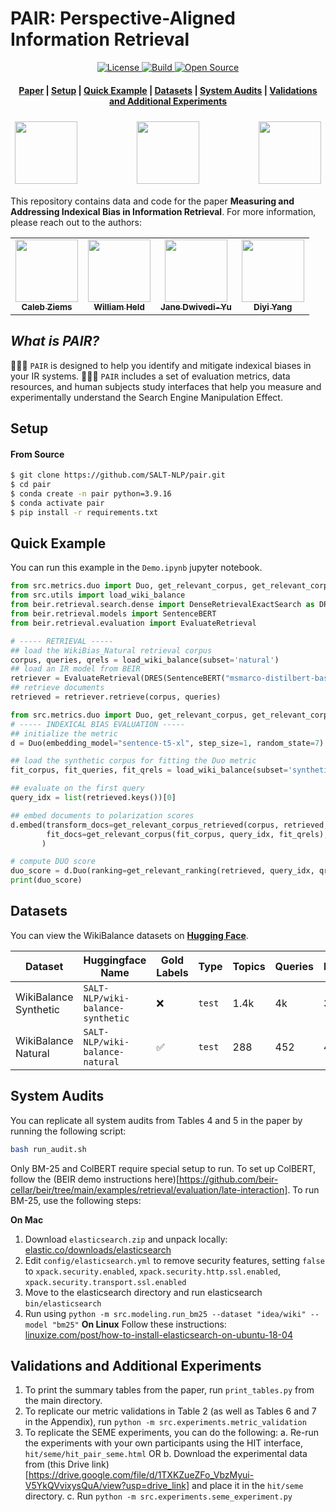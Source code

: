 # PAIR: Perspective-Aligned Information Retrieval

<p align="center">
    <a href="http://creativecommons.org/licenses/by-sa/4.0/">
        <img alt="License" src="https://img.shields.io/badge/License-CC%20BY--SA%204.0-lightgrey.svg">
    </a>
    <a href="https://www.python.org/">
            <img alt="Build" src="https://img.shields.io/badge/Made%20with-Python-1f425f.svg?color=purple">
    </a>
    <a href="#">
        <img alt="Open Source" src="https://badges.frapsoft.com/os/v1/open-source.svg?v=103">
    </a>
</p>

<h4 align="center">
    <p>
        <a href="https://openreview.net/pdf?id=6buHk8B0ww">Paper</a> |
        <a href="#setup">Setup</a> |
        <a href="#quick-example">Quick Example</a> |        
        <a href="#datasets">Datasets</a> |
        <a href="#system-audits">System Audits</a> |
        <a href="#validations-and-additional-experiments">Validations and Additional Experiments</a>
    <p>
</h4>

<!-- > The development of PAIR is supported by: -->

<h3 align="center">
    <a href="https://nlp.stanford.edu/"><img style="float: left; padding: 2px 7px 2px 7px;" height="100" src="https://upload.wikimedia.org/wikipedia/commons/thumb/4/4b/Stanford_Cardinal_logo.svg/314px-Stanford_Cardinal_logo.svg.png" /></a>
    <a href="https://www.cc.gatech.edu/"><img style="float: middle; padding: 2px 7px 2px 7px;" height="100" src="https://upload.wikimedia.org/wikipedia/commons/8/84/Georgia_Tech_logo_2021_Cropped.png" /></a>
    <a href="https://ai.meta.com/research/"><img style="float: right; padding: 2px 7px 2px 7px;" height="100" src="https://upload.wikimedia.org/wikipedia/commons/thumb/0/05/Meta_Platforms_Inc._logo_%28cropped%29.svg/2560px-Meta_Platforms_Inc._logo_%28cropped%29.svg.png" /></a>
</h3>

This repository contains data and code for the paper **Measuring and Addressing Indexical Bias in Information Retrieval**. For more information, please reach out to the authors:

<table>
  <tr>
    <td align="center"><a href="https://calebziems.com/"><img src="https://calebziems.com/assets/img/caleb_sf.jpeg" width="100px;" alt=""/><br /><sub><b>Caleb Ziems</b></sub></a></td>
    <td align="center"><a href="https://williamheld.com/"><img src="https://avatars.githubusercontent.com/u/9847335?v=4" width="100px;" alt=""/><br /><sub><b>William Held</b></sub></a></td>
    <td align="center"><a href="https://janedwivedi.github.io/"><img src="https://conference2023.mlinpl.org/images/optimized/speakers-2023-600x600/JaneDwivedi-Yu.webp" width="100px;" alt=""/><br /><sub><b>Jane Dwivedi-Yu</b></sub></a></td>
    <td align="center"><a href="https://cs.stanford.edu/~diyiy/"><img src="https://encrypted-tbn0.gstatic.com/images?q=tbn:ANd9GcR-1wX8XpndSuQulTQg8O8vh63T-9QD9jD-Lg&s" width="100px;" alt=""/><br /><sub><b>Diyi Yang</b></sub></a></td>
  </tr>
</table>

## *What is PAIR?*
:people_holding_hands: `PAIR` is designed to help you identify and mitigate indexical biases in your IR systems. :people_holding_hands: `PAIR` includes a set of evaluation metrics, data resources, and human subjects study interfaces that help you measure and experimentally understand the Search Engine Manipulation Effect.

## Setup

#### From Source
```bash
$ git clone https://github.com/SALT-NLP/pair.git
$ cd pair
$ conda create -n pair python=3.9.16
$ conda activate pair
$ pip install -r requirements.txt
```

## Quick Example

You can run this example in the `Demo.ipynb` jupyter notebook. 

```python
from src.metrics.duo import Duo, get_relevant_corpus, get_relevant_corpus_retrieved, get_relevant_ranking
from src.utils import load_wiki_balance
from beir.retrieval.search.dense import DenseRetrievalExactSearch as DRES
from beir.retrieval.models import SentenceBERT
from beir.retrieval.evaluation import EvaluateRetrieval

# ----- RETRIEVAL -----
## load the WikiBias_Natural retrieval corpus
corpus, queries, qrels = load_wiki_balance(subset='natural')
## load an IR model from BEIR
retriever = EvaluateRetrieval(DRES(SentenceBERT("msmarco-distilbert-base-tas-b"), batch_size=16))
## retrieve documents
retrieved = retriever.retrieve(corpus, queries)

from src.metrics.duo import Duo, get_relevant_corpus, get_relevant_corpus_retrieved, get_relevant_ranking
# ----- INDEXICAL BIAS EVALUATION -----
## initialize the metric 
d = Duo(embedding_model="sentence-t5-xl", step_size=1, random_state=7)

## load the synthetic corpus for fitting the Duo metric
fit_corpus, fit_queries, fit_qrels = load_wiki_balance(subset='synthetic')

## evaluate on the first query
query_idx = list(retrieved.keys())[0]

## embed documents to polarization scores
d.embed(transform_docs=get_relevant_corpus_retrieved(corpus, retrieved, query_idx, qrels), 
        fit_docs=get_relevant_corpus(fit_corpus, query_idx, fit_qrels),
       )

# compute DUO score
duo_score = d.Duo(ranking=get_relevant_ranking(retrieved, query_idx, qrels))
print(duo_score)
```

## Datasets
You can view the WikiBalance datasets on **[Hugging Face](https://huggingface.co/collections/SALT-NLP/pair-665f8ffd0b1c27cf149d3106)**.

| Dataset   | Huggingface Name | Gold Labels | Type | Topics  | Queries | Documents |
| -------- | -----| ---------| ------- | --------- | ----------- | ---------|
| WikiBalance Synthetic    | `SALT-NLP/wiki-balance-synthetic` | ❌ | ``test``|  1.4k   | 4k | 31.5k |
| WikiBalance Natural      | `SALT-NLP/wiki-balance-natural` | ✅ | ``test``|  288   | 452 | 4.6k |


## System Audits
You can replicate all system audits from Tables 4 and 5 in the paper by running the following script:

```bash
bash run_audit.sh
```

Only BM-25 and ColBERT require special setup to run. To set up ColBERT, follow the (BEIR demo instructions here)[https://github.com/beir-cellar/beir/tree/main/examples/retrieval/evaluation/late-interaction]. To run BM-25, use the following steps:

**On Mac**
1. Download `elasticsearch.zip` and unpack locally: [elastic.co/downloads/elasticsearch](https://www.elastic.co/downloads/elasticsearch)
2. Edit `config/elasticsearch.yml` to remove security features, setting `false` to `xpack.security.enabled`, `xpack.security.http.ssl.enabled`, `xpack.security.transport.ssl.enabled`
3. Move to the elasticsearch directory and run elasticsearch `bin/elasticsearch`
4. Run using `python -m src.modeling.run_bm25 --dataset "idea/wiki" --model "bm25"`
**On Linux**
Follow these instructions: [linuxize.com/post/how-to-install-elasticsearch-on-ubuntu-18-04](https://linuxize.com/post/how-to-install-elasticsearch-on-ubuntu-18-04/)

## Validations and Additional Experiments
1. To print the summary tables from the paper, run `print_tables.py` from the main directory.
2. To replicate our metric validations in Table 2 (as well as Tables 6 and 7 in the Appendix), run `python -m src.experiments.metric_validation`
3. To replicate the SEME experiments, you can do the following:
   a. Re-run the experiments with your own participants using the HIT interface, `hit/seme/hit_pair_seme.html` OR
   b. Download the experimental data from (this Drive link)[https://drive.google.com/file/d/1TXKZueZFo_VbzMyui-V5YkQVvixysQuA/view?usp=drive_link] and place it in the `hit/seme` directory.
   c. Run `python -m src.experiments.seme_experiment.py`